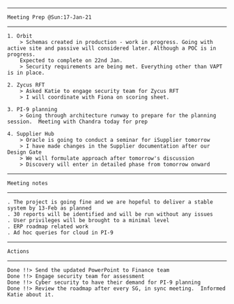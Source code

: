 ______________________________________
    Meeting Prep @Sun:17-Jan-21
______________________________________ 

    1. Orbit
        > Schemas created in production - work in progress. Going with active site and passive will considered later. Although a POC is in progress.
        Expected to complete on 22nd Jan.
        > Security requirements are being met. Everything other than VAPT is in place.

    2. Zycus RFT
        > Asked Katie to engage security team for Zycus RFT
        > I will coordinate with Fiona on scoring sheet. 

    3. PI-9 planning
        > Going through architecture runway to prepare for the planning session.  Meeting with Chandra today for prep

    4. Supplier Hub
        > Oracle is going to conduct a seminar for iSupplier tomorrow
        > I have made changes in the Supplier documentation after our Design Gate
        > We will formulate approach after tomorrow's discussion
        > Discovery will enter in detailed phase from tomorrow onward

______________________________________
    Meeting notes
______________________________________
    . The project is going fine and we are hopeful to deliver a stable system by 13-Feb as planned
    . 30 reports will be identified and will be run without any issues
    . User privileges will be brought to a minimal level 
    . ERP roadmap related work 
    . Ad hoc queries for cloud in PI-9

______________________________________
    Actions
______________________________________
    Done !!> Send the updated PowerPoint to Finance team 
    Done !!> Engage security team for assessment 
    Done !!> Cyber security to have their demand for PI-9 planning
    Done !!> Review the roadmap after every SG, in sync meeting.  Informed Katie about it. 
